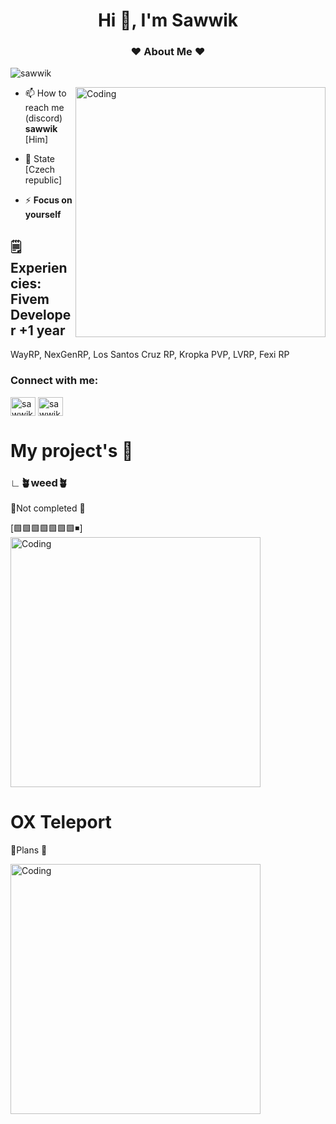 <h1 align="center">Hi 👋, I'm Sawwik</h1>
<h3 align="center">❤️ About Me ❤️</h3>

<p align="left"> <img src="https://komarev.com/ghpvc/?username=sawwik&label=Profile%20views&color=0e75b6&style=flat" alt="sawwik" /> </p>

<img align="right" alt="Coding" width="400" src="https://gifdb.com/images/high/chill-night-glitch-pixel-art-jyasefmidungcb3c.webp">

- 📫 How to reach me (discord) **sawwik** [Him] 

- 📄 State [Czech republic]

- ⚡ **Focus on yourself**

<h2> 🗒️ Experiencies: Fivem Developer +1 year</h2>
<p>WayRP, NexGenRP, Los Santos Cruz RP, Kropka PVP, LVRP, Fexi RP</p>

<h3 align="left">Connect with me:</h3>
<p align="left">
<a href="https://www.instagram.com/sawwikos/" target="blank"><img align="center" src="https://raw.githubusercontent.com/rahuldkjain/github-profile-readme-generator/master/src/images/icons/Social/instagram.svg" alt="sawwik" height="30" width="40" /></a>
<a href="https://www.youtube.com/channel/UCvOkpPJhiWsCFPrAe-TRf8A" target="blank"><img align="center" src="https://raw.githubusercontent.com/rahuldkjain/github-profile-readme-generator/master/src/images/icons/Social/youtube.svg" alt="sawwik" height="30" width="40" /></a>
</p>

<h1>My project's 📝</h1>
<h3>∟🪴weed🪴</h3>
<p>🔧Not completed 🔧</p>
[🟩🟩🟩🟩🟩🟩🟩◾️]
<img align="bottom" alt="Coding" width="400" src="https://i.imgur.com/cal3X3e.png">

<h1>OX Teleport</h1>
<p>🔧Plans 🔧</p>
<img align="bottom" alt="Coding" width="400" src="https://i.pinimg.com/736x/df/47/ee/df47ee3e5df1f4abcc0766585b493ba3.jpg">

